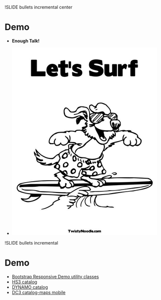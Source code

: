 !SLIDE bullets incremental center
# Demo

- **Enough Talk!**

- ![lets-surf](lets-surf.jpg)

!SLIDE bullets incremental
# Demo

- [Bootstrap Responsive Demo utility classes](http://erikj.github.com/responsive-demo/)
- [HS3 catalog](http://catalog_ui.dev/hs3)
- [DYNAMO catalog](http://catalog_ui.dev/dynamo)
- [DC3 catalog-maps mobile](http://catalog-maps.dev/maps/dc3/mobile)
